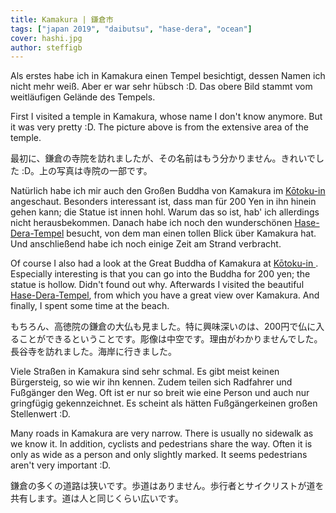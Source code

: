 ```yaml
---
title: Kamakura | 鎌倉市
tags: ["japan 2019", "daibutsu", "hase-dera", "ocean"]
cover: hashi.jpg
author: steffigb
---
```


<re-img src="hashi.jpg" title="A bridge"></re-img>

Als erstes habe ich in Kamakura einen Tempel besichtigt, dessen Namen ich nicht mehr weiß. Aber er war sehr hübsch :D. Das obere Bild stammt vom weitläufigen Gelände des Tempels. 

First I visited a temple in Kamakura, whose name I don't know anymore. But it was very pretty :D. The picture above is from the extensive area of the temple. 

最初に、鎌倉の寺院を訪れましたが、その名前はもう分かりません。きれいでした :D。上の写真は寺院の一部です。

<re-img src="daibutsusmall.jpg" title="Daibutsu"></re-img>

Natürlich habe ich mir auch den Großen Buddha von Kamakura im <a href="https://www.kotoku-in.jp/en/" target="_blank" rel="noopener noreferrer">Kōtoku-in </a> angeschaut. Besonders interessant ist, dass man für 200 Yen in ihn hinein gehen kann; die Statue ist innen hohl. Warum das so ist, hab' ich allerdings nicht herausbekommen. 
Danach habe ich noch den wunderschönen <a href="https://www.hasedera.jp/en/" target="_blank" rel="noopener noreferrer">Hase-Dera-Tempel</a> besucht, von dem man einen tollen Blick über Kamakura hat. Und anschließend habe ich noch einige Zeit am Strand verbracht.

Of course I also had a look at the Great Buddha of Kamakura at <a href="https://www.kotoku-in.jp/en/" target="_blank" rel="noopener noreferrer">Kōtoku-in </a>.
Especially interesting is that you can go into the Buddha for 200 yen; the statue is hollow. Didn't found out why.
Afterwards I visited the beautiful <a href="https://www.hasedera.jp/en/" target="_blank" rel="noopener noreferrer">Hase-Dera-Tempel</a>, from which you have a great view over Kamakura. And finally, I spent some time at the beach.

もちろん、高徳院の鎌倉の大仏も見ました。特に興味深いのは、200円で仏に入ることができるということです。彫像は中空です。理由がわかりませんでした。
長谷寺を訪れました。海岸に行きました。

<re-img src="streets.jpg" title="Streets"></re-img>

Viele Straßen in Kamakura sind sehr schmal. Es gibt meist keinen Bürgersteig, so wie wir ihn kennen. Zudem teilen sich Radfahrer und Fußgänger den Weg. Oft ist er nur so breit wie eine Person und auch nur gringfügig gekennzeichnet. Es scheint als hätten Fußgängerkeinen großen Stellenwert :D.

Many roads in Kamakura are very narrow. There is usually no sidewalk as we know it. In addition, cyclists and pedestrians share the way. Often it is only as wide as a person and only slightly marked. It seems pedestrians aren't very important :D.

鎌倉の多くの道路は狭いです。歩道はありません。歩行者とサイクリストが道を共有します。道は人と同じくらい広いです。
